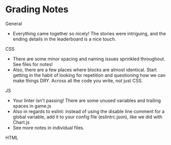 # Grading Notes

General
- Everything came together so nicely! The stories were intriguing, and the ending details in the leaderboard is a nice touch.

CSS
- There are some minor spacing and naming issues sprinkled throughout. See files for notes!
- Also, there are a few places where blocks are almost identical. Start getting in the habit of looking for repetition and questioning how we can make things DRY. Across all the code you write, not just CSS.

JS
- Your linter isn't passing! There are some unused variables and trailing spaces in game.js
- Also in regards to eslint: instead of using the disable line comment for a global variable, add it to your config file (eslintrc.json), like we did with Chart.js
- See more notes in individual files.

HTML